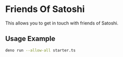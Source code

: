 # Friends Of Satoshi 
This allows you to get in touch with friends of Satoshi.

## Usage Example
```sh
deno run --allow-all starter.ts
``` 

